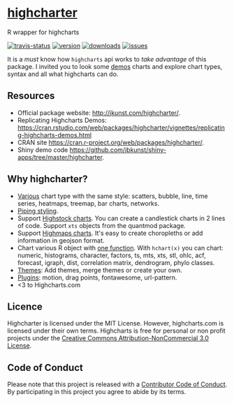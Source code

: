 # [highcharter](http://jkunst.com/highcharter/)

R wrapper for highcharts

[![travis-status](https://api.travis-ci.org/jbkunst/highcharter.svg)](https://travis-ci.org/jbkunst/highcharter)
[![version](http://www.r-pkg.org/badges/version/highcharter)](http://www.r-pkg.org/pkg/highcharter)
[![downloads](http://cranlogs.r-pkg.org/badges/highcharter)](http://www.r-pkg.org/pkg/highcharter)
[![issues](http://issuestats.com/github/jbkunst/highcharter/badge/issue?style=flat)](http://issuestats.com/github/jbkunst/highcharter)
<!--
[![codecov.io](https://codecov.io/github/jbkunst/highcharter/coverage.svg?branch=master)](https://codecov.io/github/jbkunst/highcharter?branch=master)
[![pr](http://issuestats.com/github/jbkunst/highcharter/badge/pr?style=flat)](http://issuestats.com/github/jbkunst/highcharter)
-->

It is a *must* know how `highcharts` api works to *take advantage* of this package. I invited you to look some [demos](http://www.highcharts.com/demo) charts and explore chart types, syntax and all what highcharts can do.

## Resources

- Official package website: http://jkunst.com/highcharter/.
- Replicating Highcharts Demos: https://cran.rstudio.com/web/packages/highcharter/vignettes/replicating-highcharts-demos.html
- CRAN site https://cran.r-project.org/web/packages/highcharter/.
- Shiny demo code https://github.com/jbkunst/shiny-apps/tree/master/highcharter.

## Why highcharter?

- [Various](http://jkunst.com/highcharter/) chart type with the same style: scatters, bubble, line, time series, heatmaps, treemap, bar charts, networks.
- [Piping styling](http://jkunst.com/highcharter/).
- Support [Highstock charts](http://jkunst.com/highcharter/highstock.html). You can create a candlestick charts in 2 lines of code. Support `xts` objects from the quantmod package.
- Support [Highmaps charts](http://jkunst.com/highcharter/highmaps.html). It's easy to create choropleths or add information in geojson format.
- Chart various R object with [one function](http://jkunst.com/highcharter/hchart.html). With `hchart(x)` you can chart: numeric, histograms, character, factors, ts, mts, xts, stl, ohlc, acf, forecast, igraph, dist, correlation matrix, dendrogram, phylo classes.
- [Themes](http://jkunst.com/highcharter/themes.html): Add themes, merge themes or create your own.
- [Plugins](http://jkunst.com/highcharter/plugins.html): motion, drag points, fontawesome, url-pattern.
- <3 to Highcharts.com

## Licence 

Highcharter is licensed under the MIT License. However, highcharts.com is licensed under 
their own terms. Highcharts is free for personal or non profit projects under the 
[Creative Commons Attribution-NonCommercial 3.0 License](http://creativecommons.org/licenses/by-nc/3.0/).

## Code of Conduct

Please note that this project is released with a [Contributor Code of Conduct](CONDUCT.md). By participating in this project you agree to abide by its terms.

